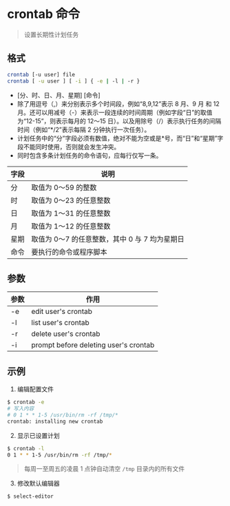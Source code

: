 # crontab 命令

> 设置长期性计划任务

## 格式

```bash
crontab [-u user] file
crontab [ -u user ] [ -i ] { -e | -l | -r }
```

- [分、时、日、月、星期] [命令]
- 除了用逗号（,）来分别表示多个时间段，例如“8,9,12”表示 8 月、9 月 和 12 月。还可以用减号（-）来表示一段连续的时间周期（例如字段“日”的取值为“12-15”，则表示每月的 12～15 日）。以及用除号（/）表示执行任务的间隔时间（例如“*/2”表示每隔 2 分钟执行一次任务）。
- 计划任务中的“分”字段必须有数值，绝对不能为空或是*号，而“日”和“星期”字段不能同时使用，否则就会发生冲突。
- 同时包含多条计划任务的命令语句，应每行仅写一条。

| 字段 | 说明 |
| --------- | --------- |
| 分 | 取值为 0～59 的整数 |
| 时 | 取值为 0～23 的任意整数 |
| 日 | 取值为 1～31 的任意整数 |
| 月 | 取值为 1～12 的任意整数 |
| 星期 | 取值为 0～7 的任意整数，其中 0 与 7 均为星期日 |
| 命令 | 要执行的命令或程序脚本 |

## 参数

| 参数 | 作用 |
| --------- | --------- |
| -e | edit user's crontab |
| -l | list user's crontab |
| -r | delete user's crontab |
| -i | prompt before deleting user's crontab |

## 示例

1. 编辑配置文件

```bash
$ crontab -e
# 写入内容
# 0 1 * * 1-5 /usr/bin/rm -rf /tmp/*
crontab: installing new crontab
```

2. 显示已设置计划

```bash
$ crontab -l
0 1 * * 1-5 /usr/bin/rm -rf /tmp/*
```

> 每周一至周五的凌晨 1 点钟自动清空 `/tmp` 目录内的所有文件

3. 修改默认编辑器

```bash
$ select-editor
```
